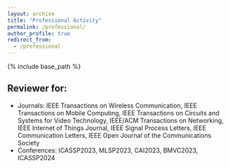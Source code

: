 ```yaml
---
layout: archive
title: "Professional Activity"
permalink: /professional/
author_profile: true
redirect_from:
  - /professional
---
```


{% include base_path %}

## Reviewer for:
* Journals:
	IEEE Transactions on Wireless Communication, IEEE Transactions on Mobile Computing, IEEE Transactions on Circuits and Systems for Video Technology, IEEE/ACM Transactions on Networking, IEEE Internet of Things Journal, IEEE Signal Process Letters, IEEE Communication Letters, IEEE Open Journal of the Communications Society
* Conferences:
	ICASSP2023, MLSP2023, CAI2023, BMVC2023, ICASSP2024

